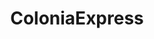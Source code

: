 ---
title: "ColoniaExpress"
url: /ciudad-autonoma-de-buenos-aires/coloniaexpress/
shop: agencia de viajes
---